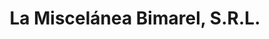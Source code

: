 ---
title: "La Miscelánea Bimarel, S.R.L."
url: /santiago/la-miscelanea-bimarel-s-r-l/
shop: general
---